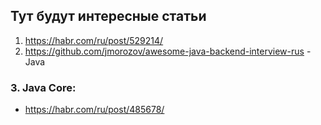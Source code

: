 ## Тут будут интересные статьи
1. https://habr.com/ru/post/529214/
2. https://github.com/jmorozov/awesome-java-backend-interview-rus - Java
### 3. Java Core:
   - https://habr.com/ru/post/485678/